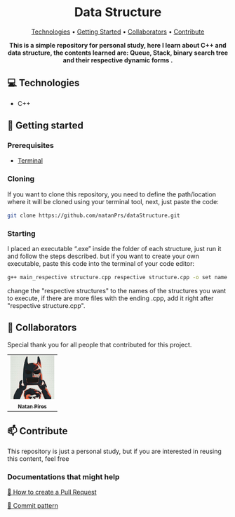 <h1 align="center" style="font-weight: bold;">Data Structure</h1>

<p align="center">
 <a href="#technologies">Technologies</a> • 
 <a href="#started">Getting Started</a> •   
 <a href="#colab">Collaborators</a> •
 <a href="#contribute">Contribute</a>
</p>

<p align="center">
    <b>This is a simple repository for personal study, here I learn about C++ and data structure, the contents learned are: Queue, Stack, binary search tree and their respective dynamic forms .</b>
</p>

<h2 id="technologies">💻 Technologies</h2>

- C++

<h2 id="started">🚀 Getting started</h2>

<h3>Prerequisites</h3>


- [Terminal](https://www.lucascaton.com/pt-BR/2018/01/07/comandos-para-o-terminal-windows-macos-e-linux)

<h3>Cloning</h3>

If you want to clone this repository, you need to define the path/location where it will be cloned using your terminal tool, next, just paste the code:

```bash
git clone https://github.com/natanPrs/dataStructure.git
```

<h3>Starting</h3>

I placed an executable “.exe” inside the folder of each structure, just run it and follow the steps described. but if you want to create your own executable, paste this code into the terminal of your code editor:

```bash
g++ main_respective structure.cpp respective structure.cpp -o set name.exe
```
change the "respective structures" to the names of the structures you want to execute, if there are more files with the ending .cpp, add it right after "respective structure.cpp".

<h2 id="colab">🤝 Collaborators</h2>

Special thank you for all people that contributed for this project.

<table>
  <tr>
    <td align="center">
      <a href="https://github.com/natanPrs">
        <img src="./Utils/PerfilImg/natanBtm.jpg" width="100px;" alt="natanPrs Profile Picture"/><br>
        <sub>
          <b>Natan Pires</b>
        </sub>
      </a>
    </td>
  </tr>
</table>

<h2 id="contribute">📫 Contribute</h2>

This repository is just a personal study, but if you are interested in reusing this content, feel free

<h3>Documentations that might help</h3>

[📝 How to create a Pull Request](https://www.atlassian.com/br/git/tutorials/making-a-pull-request)

[💾 Commit pattern](https://gist.github.com/joshbuchea/6f47e86d2510bce28f8e7f42ae84c716)